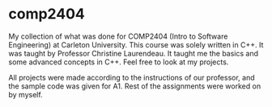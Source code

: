 # comp2404
My collection of what was done for COMP2404 (Intro to Software Engineering) at Carleton University. This course was solely written in C++. It was taught by Professor Christine Laurendeau. It taught me the basics and some advanced concepts in C++. Feel free to look at my projects.

  All projects were made according to the instructions of our professor, and the sample code was given for A1. Rest of the assignments were worked on by myself.
